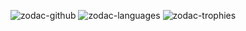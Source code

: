 
![zodac-github](https://github-readme-stats.vercel.app/api?username=zodac&show_icons=true&hide=stars&locale=en&theme=onedark)
![zodac-languages](https://github-readme-stats.vercel.app/api/top-langs?username=zodac&show_icons=true&locale=en&layout=compact&theme=onedark)
![zodac-trophies](https://github-profile-trophy.vercel.app/?username=zodac&theme=onedark)
